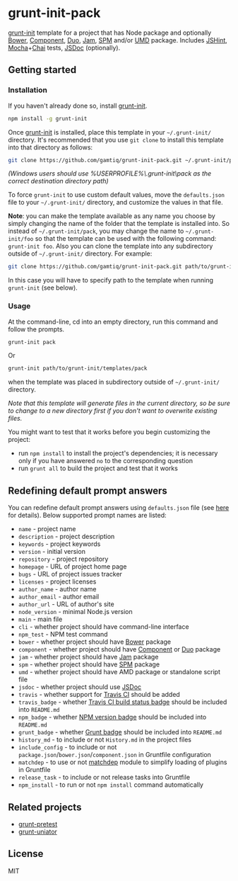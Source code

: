 # grunt-init-pack

[grunt-init](http://gruntjs.com/project-scaffolding) template for a project that has Node package and optionally
[Bower](http://bower.io), [Component](https://github.com/componentjs/component), [Duo](http://duojs.org),
[Jam](http://jamjs.org), [SPM](http://spmjs.io) and/or [UMD](https://github.com/umdjs/umd) package.
Includes [JSHint](jshint.com), [Mocha](http://visionmedia.github.io/mocha/)+[Chai](http://chaijs.com) tests,
[JSDoc](http://usejsdoc.org) (optionally).

## Getting started

### Installation

If you haven't already done so, install [grunt-init](http://gruntjs.com/project-scaffolding).

```bash
npm install -g grunt-init
```

Once [grunt-init](http://gruntjs.com/project-scaffolding) is installed, place this template in your `~/.grunt-init/` directory.
It's recommended that you use `git clone` to install this template into that directory as follows:

```bash
git clone https://github.com/gamtiq/grunt-init-pack.git ~/.grunt-init/pack
```

_(Windows users should use %USERPROFILE%\\.grunt-init\pack as the correct destination directory path)_

To force `grunt-init` to use custom default values, move the `defaults.json` file to your `~/.grunt-init/` directory,
and customize the values in that file.

**Note**: you can make the template available as any name you choose by simply changing the name of the folder
that the template is installed into. So instead of `~/.grunt-init/pack`, you may change the name to `~/.grunt-init/foo`
so that the template can be used with the following command: `grunt-init foo`.
Also you can clone the template into any subdirectory outside of `~/.grunt-init/` directory. For example:
```bash
git clone https://github.com/gamtiq/grunt-init-pack.git path/to/grunt-init/templates/pack
```
In this case you will have to specify path to the template when running `grunt-init` (see below).

### Usage

At the command-line, cd into an empty directory, run this command and follow the prompts.

```bash
grunt-init pack
```
Or
```bash
grunt-init path/to/grunt-init/templates/pack
```
when the template was placed in subdirectory outside of `~/.grunt-init/` directory.

_Note that this template will generate files in the current directory, so be sure to change to a new directory first
if you don't want to overwrite existing files._

You might want to test that it works before you begin customizing the project:

* run `npm install` to install the project's dependencies; it is necessary only if you have answered `no`
  to the corresponding question
* run `grunt all` to build the project and test that it works

## Redefining default prompt answers

You can redefine default prompt answers using `defaults.json` file
(see [here](http://gruntjs.com/project-scaffolding#specifying-default-prompt-answers) for details).
Below supported prompt names are listed:

* `name` - project name
* `description` - project description
* `keywords` - project keywords
* `version` - initial version
* `repository` - project repository
* `homepage` - URL of project home page
* `bugs` - URL of project issues tracker
* `licenses` - project licenses
* `author_name` - author name
* `author_email` - author email
* `author_url` - URL of author's site
* `node_version` - minimal Node.js version
* `main` - main file
* `cli` - whether project should have command-line interface
* `npm_test` - NPM test command
* `bower` - whether project should have [Bower](http://bower.io) package
* `component` - whether project should have [Component](https://github.com/componentjs/component) or [Duo](http://duojs.org) package
* `jam` - whether project should have [Jam](http://jamjs.org) package
* `spm` - whether project should have [SPM](http://spmjs.io) package
* `umd` - whether project should have AMD package or standalone script file
* `jsdoc` - whether project should use [JSDoc](http://usejsdoc.org)
* `travis` - whether support for [Travis CI](http://travis-ci.org) should be added
* `travis_badge` - whether [Travis CI build status badge](http://docs.travis-ci.com/user/status-images/) should be included into `README.md`
* `npm_badge` - whether [NPM version badge](https://badge.fury.io/for/js) should be included into `README.md`
* `grunt_badge` - whether [Grunt badge](http://gruntjs.com/built-with-grunt-badge) should be included into `README.md`
* `history_md` - to include or not `History.md` in the project files
* `include_config` - to include or not `package.json`/`bower.json`/`component.json` in Gruntfile configuration
* `matchdep` - to use or not [matchdep](https://github.com/tkellen/node-matchdep) module to simplify loading of plugins in Gruntfile
* `release_task` - to include or not release tasks into Gruntfile
* `npm_install` - to run or not `npm install` command automatically

## Related projects

* [grunt-pretest](https://github.com/gamtiq/grunt-pretest)
* [grunt-uniator](https://github.com/gamtiq/grunt-uniator)

## License

MIT
